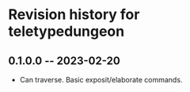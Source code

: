 # Revision history for teletypedungeon

## 0.1.0.0 -- 2023-02-20

* Can traverse. Basic exposit/elaborate commands.
